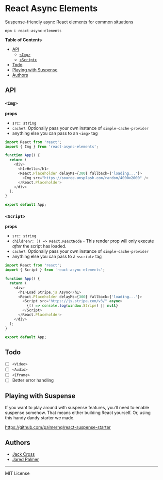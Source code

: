 # React Async Elements

Suspense-friendly async React elements for common situations

```
npm i react-async-elements
```

<!-- START doctoc generated TOC please keep comment here to allow auto update -->
<!-- DON'T EDIT THIS SECTION, INSTEAD RE-RUN doctoc TO UPDATE -->

**Table of Contents**

- [API](#api)
  - [`<Img>`](#img)
  - [`<Script>`](#script)
- [Todo](#todo)
- [Playing with Suspense](#playing-with-suspense)
- [Authors](#authors)

<!-- END doctoc generated TOC please keep comment here to allow auto update -->

## API

### `<Img>`

**props**

- `src: string`
- `cache?`: Optionally pass your own instance of `simple-cache-provider`
- anything else you can pass to an `<img>` tag

```js
import React from 'react';
import { Img } from 'react-async-elements';

function App() {
  return (
    <div>
      <h1>Hello</h1>
      <React.Placeholder delayMs={300} fallback={'loading...'}>
        <Img src="https://source.unsplash.com/random/4000x2000" />
      </React.Placeholder>
    </div>
  );
}

export default App;
```

### `<Script>`

**props**

- `src: string`
- `children?: () => React.ReactNode` - This render prop will only execute _after_ the script has loaded.
- `cache?`: Optionally pass your own instance of `simple-cache-provider`
- anything else you can pass to a `<script>` tag

```js
import React from 'react';
import { Script } from 'react-async-elements';

function App() {
  return (
    <div>
      <h1>Load Stripe.js Async</h1>
      <React.Placeholder delayMs={300} fallback={'loading...'}>
        <Script src="https://js.stripe.com/v3/" async>
          {() => console.log(window.Stripe) || null}
        </Script>
      </React.Placeholder>
    </div>
  );
}

export default App;
```

## Todo

- [ ] `<Video>`
- [ ] `<Audio>`
- [ ] `<Iframe>`
- [ ] Better error handling

## Playing with Suspense

If you want to play around with suspense features, you'll need to enable suspense somehow. That means either building React yourself. Or, using this handy dandy starter we made.

https://github.com/palmerhq/react-suspense-starter

## Authors

- [Jack Cross](https://twitter.com/crosscompile)
- [Jared Palmer](https://twitter.com/jaredpalmer)

---

MIT License
